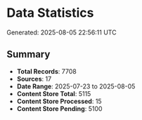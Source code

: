 # Data Statistics

Generated: 2025-08-05 22:56:11 UTC

## Summary

- **Total Records**: 7708
- **Sources**: 17
- **Date Range**: 2025-07-23 to 2025-08-05
- **Content Store Total**: 5115
- **Content Store Processed**: 15
- **Content Store Pending**: 5100

